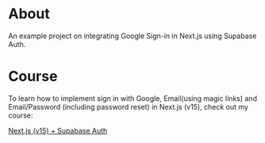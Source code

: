 # About

An example project on integrating Google Sign-in in Next.js using Supabase Auth.

# Course

To learn how to implement sign in with Google, Email(using magic links) and Email/Password (including password reset) in Next.js (v15), check out my course:

[Next.js (v15) + Supabase Auth](https://www.hemantasundaray.com/courses/supabase-auth)
